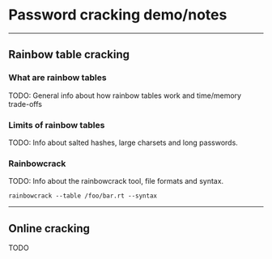 # Password cracking demo/notes

---

## Rainbow table cracking
### What are rainbow tables
TODO: General info about how rainbow tables work and time/memory trade-offs

### Limits of rainbow tables
TODO: Info about salted hashes, large charsets and long passwords.

### Rainbowcrack
TODO: Info about the rainbowcrack tool, file formats and syntax.
```
rainbowcrack --table /foo/bar.rt --syntax
```
---

## Online cracking
TODO